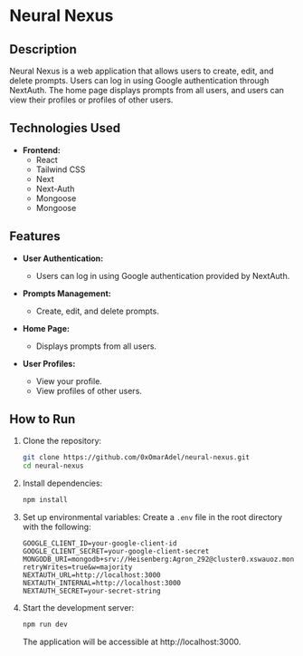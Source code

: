 # Neural Nexus

## Description

Neural Nexus is a web application that allows users to create, edit, and delete prompts. Users can log in using Google authentication through NextAuth. The home page displays prompts from all users, and users can view their profiles or profiles of other users.

## Technologies Used

- **Frontend:**
  - React
  - Tailwind CSS
  - Next
  - Next-Auth
  - Mongoose
  - Mongoose

## Features

- **User Authentication:**
  - Users can log in using Google authentication provided by NextAuth.

- **Prompts Management:**
  - Create, edit, and delete prompts.

- **Home Page:**
  - Displays prompts from all users.

- **User Profiles:**
  - View your profile.
  - View profiles of other users.

## How to Run

1. Clone the repository:
   ```bash
   git clone https://github.com/0xOmarAdel/neural-nexus.git
   cd neural-nexus
   ```

2. Install dependencies:
   ```bash
   npm install
   ```

3. Set up environmental variables:
   Create a `.env` file in the root directory with the following:
   ```env
   GOOGLE_CLIENT_ID=your-google-client-id
   GOOGLE_CLIENT_SECRET=your-google-client-secret
   MONGODB_URI=mongodb+srv://Heisenberg:Agron_292@cluster0.xswauoz.mongodb.net/?retryWrites=true&w=majority
   NEXTAUTH_URL=http://localhost:3000
   NEXTAUTH_INTERNAL=http://localhost:3000
   NEXTAUTH_SECRET=your-secret-string
   ```

4. Start the development server:
   ```bash
   npm run dev
   ```

   The application will be accessible at http://localhost:3000.